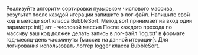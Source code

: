 
Реализуйте алгоритм сортировки пузырьком числового массива, результат после каждой итерации запишите в лог-файл.
Напишите свой код в методе sort класса BubbleSort. Метод sort принимает на вход один параметр:
int[] arr - числовой массив
После каждого прохода по массиву ваш код должен делать запись в лог-файл 'log.txt' 
в формате год-месяц-день час:минуты {массив на данной итерации}. Для логирования использовать логгер logger класса BubbleSort.